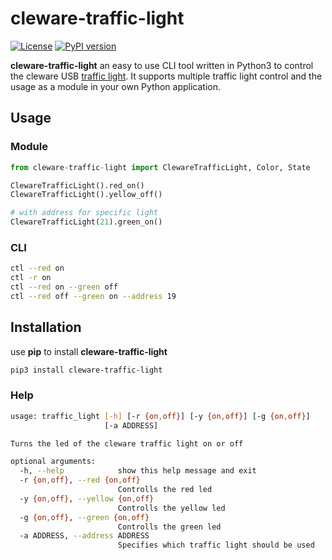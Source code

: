 # cleware-traffic-light
[![License](https://img.shields.io/badge/license-MIT-blue.svg?style=flat)](https://stash.intranet.roche.com/stash/users/rostj1/repos/cleware-traffic-light/browse/LICENSE )
[![PyPI version](https://badge.fury.io/py/cleware-traffic-light.svg)](https://badge.fury.io/py/cleware-traffic-light)

**cleware-traffic-light** an easy to use CLI tool written in Python3 to control the cleware USB [traffic light](http://www.cleware-shop.de/USB-MiniTrafficLight-EN).
It supports multiple traffic light control and the usage as a module in your own Python application.

## Usage

### Module

```python
from cleware-traffic-light import ClewareTrafficLight, Color, State

ClewareTrafficLight().red_on()
ClewareTrafficLight().yellow_off()

# with address for specific light
ClewareTrafficLight(21).green_on()
```

### CLI

```bash
ctl --red on
ctl -r on
ctl --red on --green off
ctl --red off --green on --address 19
```

## Installation

use **pip** to install **cleware-traffic-light**

```bash
pip3 install cleware-traffic-light
```

### Help

```bash
usage: traffic_light [-h] [-r {on,off}] [-y {on,off}] [-g {on,off}]
                     [-a ADDRESS]

Turns the led of the cleware traffic light on or off

optional arguments:
  -h, --help            show this help message and exit
  -r {on,off}, --red {on,off}
                        Controlls the red led
  -y {on,off}, --yellow {on,off}
                        Controlls the yellow led
  -g {on,off}, --green {on,off}
                        Controlls the green led
  -a ADDRESS, --address ADDRESS
                        Specifies which traffic light should be used
```
